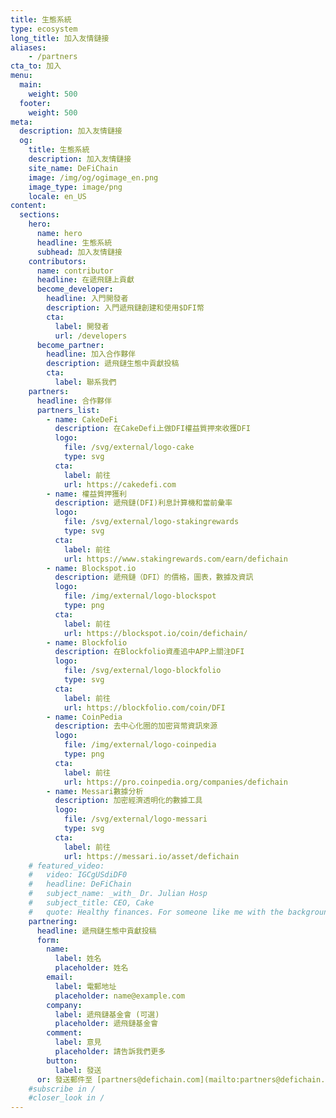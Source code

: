 ```yaml
---
title: 生態系統
type: ecosystem
long_title: 加入友情鏈接
aliases:
    - /partners
cta_to: 加入
menu:
  main:
    weight: 500
  footer:
    weight: 500
meta:
  description: 加入友情鏈接
  og:
    title: 生態系統
    description: 加入友情鏈接
    site_name: DeFiChain
    image: /img/og/ogimage_en.png
    image_type: image/png
    locale: en_US
content:
  sections:
    hero:
      name: hero
      headline: 生態系統
      subhead: 加入友情鏈接
    contributors:
      name: contributor
      headline: 在遞飛鏈上貢獻
      become_developer:
        headline: 入門開發者
        description: 入門遞飛鏈創建和使用$DFI幣
        cta:
          label: 開發者
          url: /developers
      become_partner:
        headline: 加入合作夥伴
        description: 遞飛鏈生態中貢獻投稿
        cta:
          label: 聯系我們
    partners:
      headline: 合作夥伴
      partners_list:
        - name: CakeDeFi
          description: 在CakeDefi上做DFI權益質押來收獲DFI
          logo:
            file: /svg/external/logo-cake
            type: svg
          cta:
            label: 前往
            url: https://cakedefi.com
        - name: 權益質押獲利
          description: 遞飛鏈(DFI)利息計算機和當前彙率
          logo:
            file: /svg/external/logo-stakingrewards
            type: svg
          cta:
            label: 前往
            url: https://www.stakingrewards.com/earn/defichain
        - name: Blockspot.io
          description: 遞飛鏈（DFI）的價格，圖表，數據及資訊
          logo:
            file: /img/external/logo-blockspot
            type: png
          cta:
            label: 前往
            url: https://blockspot.io/coin/defichain/
        - name: Blockfolio
          description: 在Blockfolio資產追中APP上關注DFI
          logo:
            file: /svg/external/logo-blockfolio
            type: svg
          cta:
            label: 前往
            url: https://blockfolio.com/coin/DFI
        - name: CoinPedia
          description: 去中心化圈的加密貨幣資訊來源
          logo:
            file: /img/external/logo-coinpedia
            type: png
          cta:
            label: 前往
            url: https://pro.coinpedia.org/companies/defichain
        - name: Messari數據分析
          description: 加密經濟透明化的數據工具
          logo:
            file: /svg/external/logo-messari
            type: svg
          cta:
            label: 前往
            url: https://messari.io/asset/defichain
    # featured_video:
    #   video: IGCgUSdiDF0
    #   headline: DeFiChain
    #   subject_name: _with_ Dr. Julian Hosp
    #   subject_title: CEO, Cake
    #   quote: Healthy finances. For someone like me with the background at medicine, sounds like _doing the right thing for the people_.
    partnering:
      headline: 遞飛鏈生態中貢獻投稿
      form:
        name:
          label: 姓名
          placeholder: 姓名
        email:
          label: 電郵地址
          placeholder: name@example.com
        company:
          label: 遞飛鏈基金會 (可選)
          placeholder: 遞飛鏈基金會
        comment:
          label: 意見
          placeholder: 請告訴我們更多
        button:
          label: 發送
      or: 發送郵件至 [partners@defichain.com](mailto:partners@defichain.com)
    #subscribe in /
    #closer_look in /
---
```

